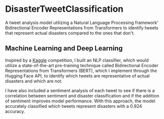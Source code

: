 # DisasterTweetClassification
A tweet analysis model utilizing a Natural Language Processing framework' Bidirectional Encoder Representations from Transformers to identify tweets that represent actual disasters compared to the ones that don't.

## Machine Learning and Deep Learning
Inspired by a [Kaggle]([https://www.kaggle.com/c/nlp-getting-started/overview]) competition, I built an NLP classifier, which would utilize a state-of-the-art pre-training technique called Bidirectional Encoder Representations from Transformers (BERT), which I implement through the Hugging Face API, to identify which tweets are representative of actual disasters and which are not. 

I have also included a sentiment analysis of each tweet to see if there is a correlation between sentiment and disaster classification and if the addition of sentiment improves model performance. With this approach, the model accurately classified which tweets represent disasters with a 0.924 accuracy.
